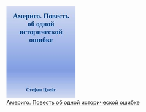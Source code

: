 ![](Америго.%20Повесть%20об%20одной%20исторической%20ошибке.jpg)  
[Америго. Повесть об одной исторической ошибке](Америго.%20Повесть%20об%20одной%20исторической%20ошибке.txt)
